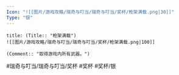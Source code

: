 ```yaml
---
Icon: "![[图片/游戏攻略/瑞奇与叮当/瑞奇与叮当/奖杯/枪架满载.png|30]]"
Type: "银"
---
```

```ad-common-silver-trophy
title: (Title:: "枪架满载")
![[图片/游戏攻略/瑞奇与叮当/瑞奇与叮当/奖杯/枪架满载.png|100]]

(Comment:: "取得游戏内所有武器。")
```

#瑞奇与叮当/瑞奇与叮当/奖杯 #奖杯 #奖杯/银
